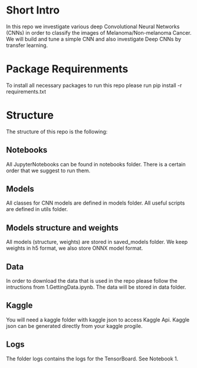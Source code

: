 # Short Intro
In this repo we investigate various deep Convolutional Neural Networks (CNNs) in order to classify the images of Melanoma/Non-melanoma Cancer.  We will build and tune a simple CNN and also investigate Deep CNNs by transfer learning. 

# Package Requirenments
To install all necessary packages to run this repo please run
pip install -r requirements.txt

# Structure
The structure of this repo is the following:

## Notebooks
All JupyterNotebooks can be found in notebooks folder. 
There is a certain order that we suggest to run them. 

## Models
All classes for CNN models are defined in models folder. 
All useful scripts are defined in utils folder. 

## Models structure and weights
All models (structure, weights) are stored in saved_models folder. We keep weights in h5 format, we also store ONNX model format.

## Data
In order to download the data that is used in the repo please follow the intructions from 1.GettingData.ipynb. The data will be stored in data folder. 

## Kaggle 
You will need a kaggle folder with kaggle json to access Kaggle Api. Kaggle json can be generated directly from your kaggle progile. 

## Logs
The folder logs contains the logs for the TensorBoard. See Notebook 1. 

